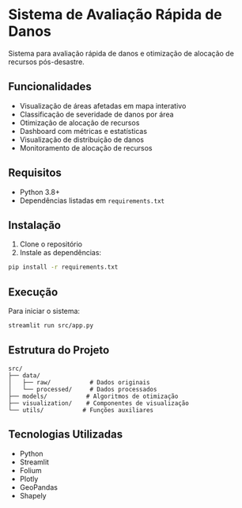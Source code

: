 # Sistema de Avaliação Rápida de Danos

Sistema para avaliação rápida de danos e otimização de alocação de recursos pós-desastre.

## Funcionalidades

- Visualização de áreas afetadas em mapa interativo
- Classificação de severidade de danos por área
- Otimização de alocação de recursos
- Dashboard com métricas e estatísticas
- Visualização de distribuição de danos
- Monitoramento de alocação de recursos

## Requisitos

- Python 3.8+
- Dependências listadas em `requirements.txt`

## Instalação

1. Clone o repositório
2. Instale as dependências:
```bash
pip install -r requirements.txt
```

## Execução

Para iniciar o sistema:
```bash
streamlit run src/app.py
```

## Estrutura do Projeto

```
src/
├── data/
│   ├── raw/           # Dados originais
│   └── processed/     # Dados processados
├── models/           # Algoritmos de otimização
├── visualization/    # Componentes de visualização
└── utils/           # Funções auxiliares
```

## Tecnologias Utilizadas

- Python
- Streamlit
- Folium
- Plotly
- GeoPandas
- Shapely


